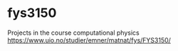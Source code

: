 # fys3150
Projects in the course computational physics 
https://www.uio.no/studier/emner/matnat/fys/FYS3150/
